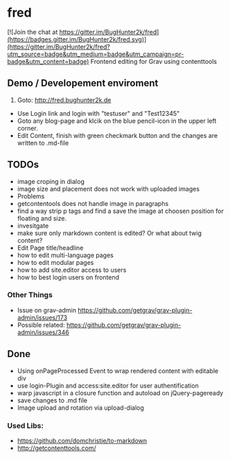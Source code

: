 # fred

[![Join the chat at https://gitter.im/BugHunter2k/fred](https://badges.gitter.im/BugHunter2k/fred.svg)](https://gitter.im/BugHunter2k/fred?utm_source=badge&utm_medium=badge&utm_campaign=pr-badge&utm_content=badge)
Frontend editing for Grav using contenttools 

## Demo / Developement enviroment

1. Goto: http://fred.bughunter2k.de
* Use Login link and login with "testuser" and "Test12345" 
* Goto any blog-page and klcik on the blue pencil-icon in the upper left corner.
* Edit Content, finish with green checkmark button and the changes are written to .md-file


## TODOs
- image croping  in dialog
- image size and placement does not work with uploaded images
- Problems
 - getcontentools does not handle image in paragraphs
 - find a way strip p tags and find a save the image at choosen position for floating and size.
- invesitgate
 - make sure only markdown content is edited? Or what about twig content?
 - Edit Page title/headline
 - how to edit multi-language pages
 - how to edit modular pages
 - how to add site.editor access to users
 - how to best login users on frontend

### Other Things
- Issue on grav-admin https://github.com/getgrav/grav-plugin-admin/issues/173
- Possible related: https://github.com/getgrav/grav-plugin-admin/issues/346
 
 
## Done
- Using onPageProcessed Event to wrap rendered content with editable div
- use login-Plugin and access:site.editor for user authentification
- warp javascript in a closure function and autoload on jQuery-pageready 
- save changes to .md file
- Image upload and rotation via upload-dialog

### Used Libs:
- https://github.com/domchristie/to-markdown
- http://getcontenttools.com/

